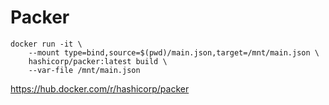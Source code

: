 # Packer

```bash=
docker run -it \
    --mount type=bind,source=$(pwd)/main.json,target=/mnt/main.json \
    hashicorp/packer:latest build \
    --var-file /mnt/main.json
```

<https://hub.docker.com/r/hashicorp/packer>
